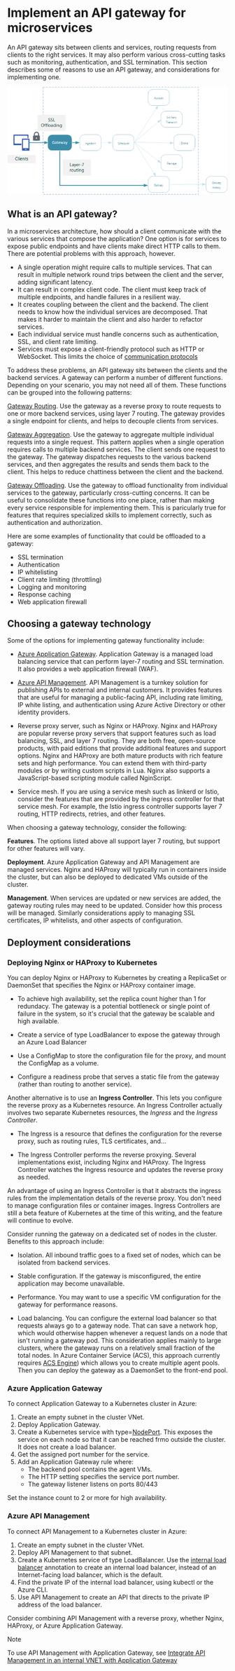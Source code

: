# Implement an API gateway for microservices

An API gateway sits between clients and services, routing requests from clients to the right services. It may also perform various cross-cutting tasks such as monitoring, authentication, and SSL termination. This section describes some of reasons to use an API gateway, and considerations for implementing one.

![](./images/gateway.png)

## What is an API gateway?

In a microservices architecture, how should a client communicate with the various services that compose the application? One option is for services to expose public endpoints and have clients make direct HTTP calls to them. There are potential problems with this approach, however. 

- A single operation might require calls to multiple services. That can result in multiple network round trips between the client and the server, adding significant latency. 
- It can result in complex client code. The client must keep track of multiple endpoints, and handle failures in a resilient way. 
- It creates coupling between the client and the backend. The client needs to know how the individual services are decomposed. That makes it harder to maintain the client and also harder to refactor services.
- Each individual service must handle concerns such as authentication, SSL, and client rate limiting. 
- Services must expose a client-friendly protocol such as HTTP or WebSocket. This limits the choice of [communication protocols](./interservice-communication.md) 

To address these problems, an API gateway sits between the clients and the backend services. A gateway can perform a number of different functions. Depending on your scenario, you may not need all of them. These functions can be grouped into the following patterns:

[Gateway Routing](../patterns/gateway-routing.md). Use the gateway as a reverse proxy to route requests to one or more backend services, using layer 7 routing. The gateway provides a single endpoint for clients, and helps to decouple clients from services. 

[Gateway Aggregation](../patterns/gateway-aggregation.md). Use the gateway to aggregate multiple individual requests into a single request. This pattern applies when a single operation requires calls to multiple backend services. The client sends one request to the gateway. The gateway dispatches requests to the various backend services, and then aggregates the results and sends them back to the client. This helps to reduce chattiness between the client and the backend. 

[Gateway Offloading](../patterns/gateway-offloading.md). Use the gateway to offload functionality from individual services to the gateway, particularly cross-cutting concerns. It can be useful to consolidate these functions into one place, rather than making every service responsible for implementing them. This is paricularly true for features that requires specialized skills to implement correctly, such as authentication and authorization. 

Here are some examples of functionality that could be offloaded to a gateway:

- SSL termination
- Authentication
- IP whitelisting
- Client rate limiting (throttling)
- Logging and monitoring
- Response caching
- Web application firewall

## Choosing a gateway technology

Some of the options for implementing gateway functionality include:

- [Azure Application Gateway](/azure/application-gateway/). Application Gateway is a managed load balancing service that can perform layer-7 routing and SSL termination. It also provides a web application firewall (WAF).

- [Azure API Management](/azure/api-management/). API Management is a turnkey solution for publishing APIs to external and internal customers. It provides features that are useful for managing a public-facing API, including rate limiting, IP white listing, and authentication using Azure Active Directory or other identity providers. 

- Reverse proxy server, such as Nginx or HAProxy. Nginx and HAProxy are popular reverse proxy servers that support features such as load balancing, SSL, and layer 7 routing. They are both free, open-source products, with paid editions that provide additional features and support options. Nginx and HAProxy are both mature products with rich feature sets and high performance. You can extend them with third-party modules or by writing custom scripts in Lua. Nginx also supports a JavaScript-based scripting module called NginScript.

- Service mesh. If you are using a service mesh such as linkerd or Istio, consider the features that are provided by the ingress controller for that service mesh. For example, the Istio ingress controller supports layer 7 routing, HTTP redirects, retries, and other features.

When choosing a gateway technology, consider the following:

**Features**. The options listed above all support layer 7 routing, but support for other features will vary. 

**Deployment**. Azure Application Gateway and API Management are managed services. Nginx and HAProxy will typically run in containers inside the cluster, but can also be deployed to dedicated VMs outside of the cluster. 

**Management**. When services are updated or new services are added, the gateway routing rules may need to be updated. Consider how this process will be managed. Similarly considerations apply to managing SSL certificates, IP whitelists, and other aspects of configuration.

## Deployment considerations

### Deploying Nginx or HAProxy to Kubernetes

You can deploy Nginx or HAProxy to Kubernetes by creating a ReplicaSet or DaemonSet that specifies the Nginx or HAProxy container image. 

- To achieve high availability, set the replica count higher than 1 for redundacy. The gateway is a potential bottleneck or single point of failure in the system, so it's crucial that the gateway be scalable and high available.

- Create a service of type LoadBalancer to expose the gateway through an Azure Load Balancer

- Use a ConfigMap to store the configuration file for the proxy, and mount the ConfigMap as a volume. 

- Configure a readiness probe that serves a static file from the gateway (rather than routing to another service).

Another alternative is to use an **Ingress Controller**. This lets you configure the reverse proxy as a Kubernetes resource. An Ingress Controller actually involves two separate Kubernetes resources, the *Ingress* and the *Ingress Controller*.

- The Ingress is a resource that defines the configuration for the reverse proxy, such as routing rules, TLS certificates, and...

- The Ingress Controller performs the reverse proxying. Several implementations exist, including Nginx and HAProxy. The Ingress Controller watches the Ingress resource and updates the reverse proxy as needed.

An advantage of using an Ingress Controller is that it abstracts the ingress rules from the implementation details of the reverse proxy. You don't need to manage configuration files or container images. Ingress Controllers are still a beta feature of Kubernetes at the time of this writing, and the feature will continue to evolve.

Consider running the gateway on a dedicated set of nodes in the cluster. Benefits to this approach include:

- Isolation. All inbound traffic goes to a fixed set of nodes, which can be isolated from backend services.

- Stable configuration. If the gateway is misconfigured, the entire application may become unavailable. 

- Performance. You may want to use a specific VM configuration for the gateway for performance reasons.

- Load balancing. You can configure the external load balancer so that requests always go to a gateway node. That can save a network hop, which would otherwise happen whenever a request lands on a node that isn't running a gateway pod. This consideration applies mainly to large clusters, where the gateway runs on a relatively small fraction of the total nodes. In Azure Container Service (ACS), this approach currently requires [ACS Engine](https://github.com/Azure/acs-engine)) which allows you to create multiple agent pools. Then you can deploy the gateway as a DaemonSet to the front-end pool.

### Azure Application Gateway

To connect Application Gateway to a Kubernetes cluster in Azure:

1. Create an empty subnet in the cluster VNet.
2. Deploy Application Gateway.
3. Create a Kubernetes service with type=[NodePort](https://kubernetes.io/docs/concepts/services-networking/service/#type-nodeport). This exposes the service on each node so that it can be reached frmo outside the cluster. It does not create a load balancer.
5. Get the assigned port number for the service.
6. Add an Application Gateway rule where:
    - The backend pool contains the agent VMs.
    - The HTTP setting specifies the service port number.
    - The gateway listener listens on ports 80/443
    
Set the instance count to 2 or more for high availability.

### Azure API Management 

To connect API Management to a Kubernetes cluster in Azure:

1. Create an empty subnet in the cluster VNet.
2. Deploy API Management to that subnet.
3. Create a Kubernetes service of type LoadBalancer. Use the [internal load balancer](https://kubernetes.io/docs/concepts/services-networking/service/#internal-load-balancer) annotation to create an internal load balancer, instead of an Internet-facing load balancer, which is the default.
4. Find the private IP of the internal load balancer, using kubectl or the Azure CLI.
5. Use API Management to create an API that directs to the private IP address of the load balancer.

Consider combining API Management with a reverse proxy, whether Nginx, HAProxy, or Azure Application Gateway. 

> [!NOTE]
> To use API Management with Application Gateway, see [Integrate API Management in an internal VNET with Application Gateway](/azure/api-management/api-management-howto-integrate-internal-vnet-appgateway)


